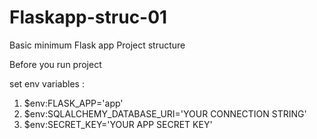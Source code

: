 # Flaskapp-struc-01
Basic minimum Flask app Project structure


Before you run project 

set env variables :

  1. $env:FLASK_APP='app'
  2. $env:SQLALCHEMY_DATABASE_URI='YOUR CONNECTION STRING'
  3. $env:SECRET_KEY='YOUR APP SECRET KEY'
